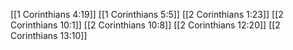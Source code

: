 [[1 Corinthians 4:19]]
[[1 Corinthians 5:5]]
[[2 Corinthians 1:23]]
[[2 Corinthians 10:1]]
[[2 Corinthians 10:8]]
[[2 Corinthians 12:20]]
[[2 Corinthians 13:10]]
